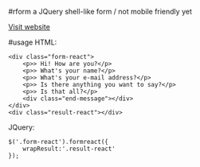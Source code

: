 #rform
a JQuery shell-like form / not mobile friendly yet

[Visit website](http://noyta.com/rform/)

#usage
HTML:

    <div class="form-react">
        <p>> Hi! How are you?</p>
        <p>> What's your name?</p>
        <p>> What's your e-mail address?</p>
        <p>> Is there anything you want to say?</p>
        <p>> Is that all?</p>
        <div class="end-message"></div>
    </div>
    <div class="result-react"></div>
    
JQuery:

    $('.form-react').formreact({
        wrapResult:'.result-react'
    });
